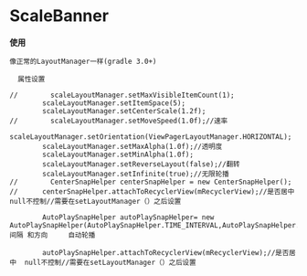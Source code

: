 # ScaleBanner



**使用**


    像正常的LayoutManager一样(gradle 3.0+)

      属性设置

    //        scaleLayoutManager.setMaxVisibleItemCount(1);
            scaleLayoutManager.setItemSpace(5);
            scaleLayoutManager.setCenterScale(1.2f);
    //        scaleLayoutManager.setMoveSpeed(1.0f);//速率
            scaleLayoutManager.setOrientation(ViewPagerLayoutManager.HORIZONTAL);
            scaleLayoutManager.setMaxAlpha(1.0f);//透明度
            scaleLayoutManager.setMinAlpha(1.0f);
            scaleLayoutManager.setReverseLayout(false);//翻转
            scaleLayoutManager.setInfinite(true);//无限轮播
    //        CenterSnapHelper centerSnapHelper = new CenterSnapHelper();
    //      centerSnapHelper.attachToRecyclerView(mRecyclerView);//是否居中  null不控制//需要在setLayoutManager（）之后设置

            AutoPlaySnapHelper autoPlaySnapHelper= new AutoPlaySnapHelper(AutoPlaySnapHelper.TIME_INTERVAL,AutoPlaySnapHelper.RIGHT);//间隔 和方向     自动轮播

            autoPlaySnapHelper.attachToRecyclerView(mRecyclerView);//是否居中  null不控制//需要在setLayoutManager（）之后设置
